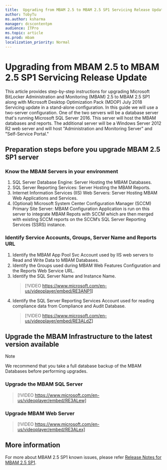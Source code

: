 ```yaml
---
title:  Upgrading from MBAM 2.5 to MBAM 2.5 SP1 Servicing Release Update
author: TobyTu 
ms.author: ksharma
manager: dcscontentpm
audience: ITPro  
ms.topic: article  
ms.prod: mbam
localization_priority: Normal
--- 
```


# Upgrading from MBAM 2.5 to MBAM 2.5 SP1 Servicing Release Update

This article provides step-by-step instructions for upgrading Microsoft BitLocker Administration and Monitoring (MBAM) 2.5 to MBAM 2.5 SP1 along with Microsoft Desktop Optimization Pack (MDOP) July 2018 Servicing update in a stand-alone configuration. In this guide we will use a two-server configuration. One of the two servers will be a database server that's running Microsoft SQL Server 2016. This server will host the MBAM databases and reports. The additional server will be a Windows Server 2012 R2 web server and will host "Administration and Monitoring Server" and "Self-Service Portal."

## Preparation steps before you upgrade MBAM 2.5 SP1 server

### Know the MBAM Servers in your environment

1. SQL Server Database Engine: Server Hosting the MBAM Databases.
2. SQL Server Reporting Services: Server Hosting the MBAM Reports.
3. Internet Information Services (IIS) Web Servers: Server Hosting MBAM Web Applications and Services.
4. (Optional) Microsoft System Center Configuration Manager (SCCM) Primary Site Server: MBAM Configuration Application is run on this server to integrate MBAM Repots with SCCM which are then merged with existing SCCM reports on the SCCM’s SQL Server Reporting Services (SSRS) instance.

### Identify Service Accounts, Groups, Server Name and Reports URL

1. Identify the MBAM App Pool Svc Account used by IIS web servers to Read and Write Data to MBAM Databases.
2. Identify the Groups used during MBAM Web Features Configuration and the Reports Web Service URL.
3. Identify the SQL Server Name and Instance Name.
    > [!VIDEO https://www.microsoft.com/en-us/videoplayer/embed/RE3ANP1]
4. Identify the SQL Server Reporting Services Account used for reading compliance data from Compliance and Audit Database.
    > [!VIDEO https://www.microsoft.com/en-us/videoplayer/embed/RE3ALdZ]

## Upgrade the MBAM Infrastructure to the latest version available

> [!NOTE]
> We recommend that you take a full database backup of the MBAM Databases before performing upgrades.

### Upgrade the MBAM SQL Server

> [!VIDEO https://www.microsoft.com/en-us/videoplayer/embed/RE3ALew]

### Upgrade MBAM Web Server

> [!VIDEO https://www.microsoft.com/en-us/videoplayer/embed/RE3ALex]

## More information

For more about MBAM 2.5 SP1 known issues, please refer [Release Notes for MBAM 2.5 SP1](https://docs.microsoft.com/microsoft-desktop-optimization-pack/mbam-v25/release-notes-for-mbam-25-sp1).
